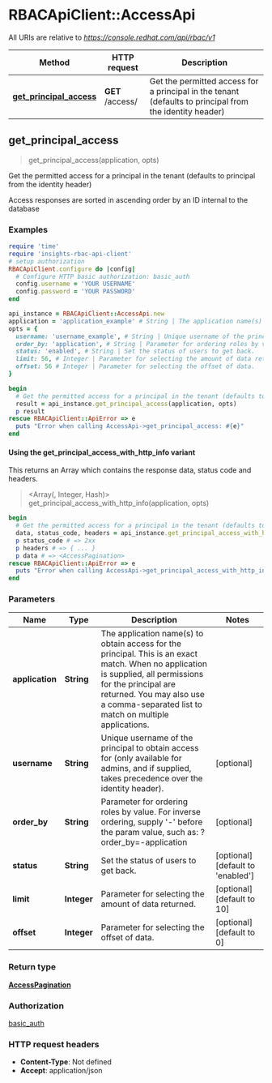 # RBACApiClient::AccessApi

All URIs are relative to *https://console.redhat.com/api/rbac/v1*

| Method | HTTP request | Description |
| ------ | ------------ | ----------- |
| [**get_principal_access**](AccessApi.md#get_principal_access) | **GET** /access/ | Get the permitted access for a principal in the tenant (defaults to principal from the identity header) |


## get_principal_access

> <AccessPagination> get_principal_access(application, opts)

Get the permitted access for a principal in the tenant (defaults to principal from the identity header)

Access responses are sorted in ascending order by an ID internal to the database

### Examples

```ruby
require 'time'
require 'insights-rbac-api-client'
# setup authorization
RBACApiClient.configure do |config|
  # Configure HTTP basic authorization: basic_auth
  config.username = 'YOUR USERNAME'
  config.password = 'YOUR PASSWORD'
end

api_instance = RBACApiClient::AccessApi.new
application = 'application_example' # String | The application name(s) to obtain access for the principal. This is an exact match. When no application is supplied, all permissions for the principal are returned. You may also use a comma-separated list to match on multiple applications.
opts = {
  username: 'username_example', # String | Unique username of the principal to obtain access for (only available for admins, and if supplied, takes precedence over the identity header).
  order_by: 'application', # String | Parameter for ordering roles by value. For inverse ordering, supply '-' before the param value, such as: ?order_by=-application
  status: 'enabled', # String | Set the status of users to get back.
  limit: 56, # Integer | Parameter for selecting the amount of data returned.
  offset: 56 # Integer | Parameter for selecting the offset of data.
}

begin
  # Get the permitted access for a principal in the tenant (defaults to principal from the identity header)
  result = api_instance.get_principal_access(application, opts)
  p result
rescue RBACApiClient::ApiError => e
  puts "Error when calling AccessApi->get_principal_access: #{e}"
end
```

#### Using the get_principal_access_with_http_info variant

This returns an Array which contains the response data, status code and headers.

> <Array(<AccessPagination>, Integer, Hash)> get_principal_access_with_http_info(application, opts)

```ruby
begin
  # Get the permitted access for a principal in the tenant (defaults to principal from the identity header)
  data, status_code, headers = api_instance.get_principal_access_with_http_info(application, opts)
  p status_code # => 2xx
  p headers # => { ... }
  p data # => <AccessPagination>
rescue RBACApiClient::ApiError => e
  puts "Error when calling AccessApi->get_principal_access_with_http_info: #{e}"
end
```

### Parameters

| Name | Type | Description | Notes |
| ---- | ---- | ----------- | ----- |
| **application** | **String** | The application name(s) to obtain access for the principal. This is an exact match. When no application is supplied, all permissions for the principal are returned. You may also use a comma-separated list to match on multiple applications. |  |
| **username** | **String** | Unique username of the principal to obtain access for (only available for admins, and if supplied, takes precedence over the identity header). | [optional] |
| **order_by** | **String** | Parameter for ordering roles by value. For inverse ordering, supply &#39;-&#39; before the param value, such as: ?order_by&#x3D;-application | [optional] |
| **status** | **String** | Set the status of users to get back. | [optional][default to &#39;enabled&#39;] |
| **limit** | **Integer** | Parameter for selecting the amount of data returned. | [optional][default to 10] |
| **offset** | **Integer** | Parameter for selecting the offset of data. | [optional][default to 0] |

### Return type

[**AccessPagination**](AccessPagination.md)

### Authorization

[basic_auth](../README.md#basic_auth)

### HTTP request headers

- **Content-Type**: Not defined
- **Accept**: application/json

